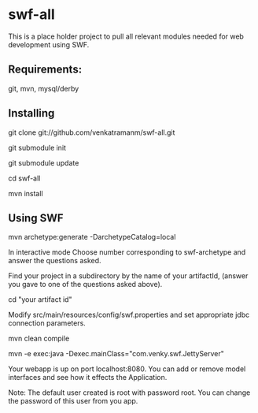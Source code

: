 swf-all
=======

This is a place holder project to pull all relevant modules needed for web development using  SWF. 

Requirements:
-------------
git, mvn, mysql/derby  

Installing
------------

git clone git://github.com/venkatramanm/swf-all.git 

git submodule init

git submodule update

cd swf-all

mvn install 

Using SWF
-----------


mvn archetype:generate -DarchetypeCatalog=local 

In interactive mode Choose number corresponding to swf-archetype and answer the questions asked. 

Find your project in a subdirectory by the name of your artifactId, (answer you gave to one of the questions asked above). 

cd "your artifact id"

Modify src/main/resources/config/swf.properties and set appropriate jdbc connection parameters. 

mvn clean compile 

mvn -e exec:java -Dexec.mainClass="com.venky.swf.JettyServer"

Your webapp is up on port localhost:8080. You can add or remove model interfaces and see how it effects the Application.  

Note: The default user created is root with password root. You can change the password of this user from you app. 

